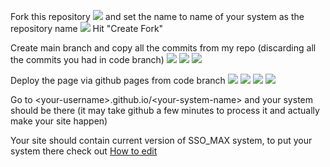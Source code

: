 Fork this repository
![](https://raw.githubusercontent.com/kezsulap/SSO_MAX_CC/move-stuff-draft/README-files/3.png)
and set the name to name of your system as the repository name
![](https://raw.githubusercontent.com/kezsulap/SSO_MAX_CC/move-stuff-draft/README-files/4.png)
Hit "Create Fork"

Create main branch and copy all the commits from my repo (discarding all the commits you had in code branch)
![](https://raw.githubusercontent.com/kezsulap/SSO_MAX_CC/move-stuff-draft/README-files/17.png)
![](https://raw.githubusercontent.com/kezsulap/SSO_MAX_CC/move-stuff-draft/README-files/18.png)
![](https://raw.githubusercontent.com/kezsulap/SSO_MAX_CC/move-stuff-draft/README-files/19.png)

Deploy the page via github pages from code branch
![](https://raw.githubusercontent.com/kezsulap/SSO_MAX_CC/move-stuff-draft/README-files/10.png)
![](https://raw.githubusercontent.com/kezsulap/SSO_MAX_CC/move-stuff-draft/README-files/11.png)
![](https://raw.githubusercontent.com/kezsulap/SSO_MAX_CC/move-stuff-draft/README-files/12.png)
![](https://raw.githubusercontent.com/kezsulap/SSO_MAX_CC/move-stuff-draft/README-files/13.png)

Go to \<your-username\>.github.io/\<your-system-name\> and your system should be there (it may take github a few minutes to process it and actually make your site happen)

Your site should contain current version of SSO_MAX system, to put your system there check out [How to edit](https://raw.githubusercontent.com/kezsulap/SSO_MAX_CC/move-stuff-draft/en-how-to-edit.md)
